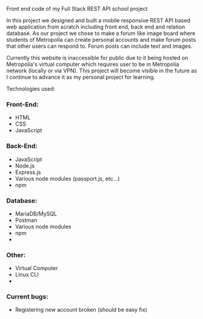 Front end code of my Full Stack REST API school project

In this project we designed and built a mobile responsive REST API based web application from scratch including front end, back end and relation database. As our project we chose to make a forum like image board where students of Metropolia can create personal accounts and make forum posts that other users can respond to. Forum posts can include text and images.

Currently this website is inaccessible for public due to it being hosted on Metropolia's virtual computer which requires user to be in Metropolia network (locally or via VPN). This project will become visible in the future as I continue to advance it as my personal project for learning.

Technologies used:
  <h3>Front-End:</h3>
<ul>
  <li>HTML</li>
  <li>CSS</li>
  <li>JavaScript</li>
  </ul>
  
  <h3>Back-End:</h3>
<ul>
  <li>JavaScript</li>
  <li>Node.js</li>
  <li>Express.js</li>
  <li>Various node modules (passport.js, etc...)</li>
  <li>npm</li>
  </ul>
  
  <h3>Database:</h3>
<ul>
  <li>MariaDB/MySQL</li>
  <li>Postman</li>
  <li>Various node modules</li>
  <li>npm</li>
  <li></li>
  </ul>
  
  <h3>Other:</h3>
<ul>
  <li>Virtual Computer</li>
  <li>Linux CLI</li>
  <li></li>
  </ul>

<h3>Current bugs:</h3>
<ul>
  <li>Registering new account broken (should be easy fix)</li>
  </ul>
